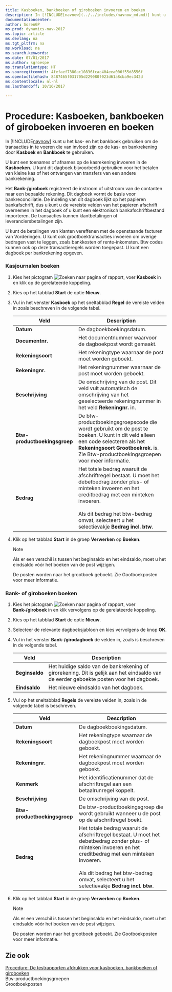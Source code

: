 ```yaml
---
title: Kasboeken, bankboeken of giroboeken invoeren en boeken
description: In [!INCLUDE[navnow](../../includes/navnow_md.md)] kunt u het kas- en het bankboek gebruiken om de transacties in te voeren die van invloed zijn op de kas- en bankrekening door **Kasboek** en **Bankboek** te gebruiken.
documentationcenter: 
author: SorenGP
ms.prod: dynamics-nav-2017
ms.topic: article
ms.devlang: na
ms.tgt_pltfrm: na
ms.workload: na
ms.search.keywords: 
ms.date: 07/01/2017
ms.author: sgroespe
ms.translationtype: HT
ms.sourcegitcommit: 4fefaef7380ac10836fcac404eea006f55d8556f
ms.openlocfilehash: 8487465f031705d229080f023d61a8cba9ec342d
ms.contentlocale: nl-nl
ms.lasthandoff: 10/16/2017

---
```

# <a name="how-to-enter-and-post-cash-and-bank-or-giro-journals"></a>Procedure: Kasboeken, bankboeken of giroboeken invoeren en boeken
In [!INCLUDE[navnow](../../includes/navnow_md.md)] kunt u het kas- en het bankboek gebruiken om de transacties in te voeren die van invloed zijn op de kas- en bankrekening door **Kasboek** en **Bankboek** te gebruiken.  
  
 U kunt een toenames of afnames op de kasrekening invoeren in de **Kasboeken**. U kunt dit dagboek bijvoorbeeld gebruiken voor het betalen van kleine kas of het ontvangen van transfers van een andere bankrekening.  
  
 Het **Bank-/giroboek** registreert de instroom of uitstroom van de contanten naar een bepaalde rekening. Dit dagboek vormt de basis voor bankreconciliatie. De indeling van dit dagboek lijkt op het papieren bankafschrift, dus u kunt u de vereiste velden van het papieren afschrift overnemen in het dagboek of u kunt een elektronisch bankafschriftbestand importeren. De transacties kunnen klantbetalingen of leveranciersbetalingen zijn.  
  
 U kunt de betalingen van klanten vereffenen met de openstaande facturen van Vorderingen. U kunt ook grootboektransacties invoeren om overige bedragen vast te leggen, zoals bankkosten of rente-inkomsten. Btw codes kunnen ook op deze transactieregels worden toegepast. U kunt een dagboek per bankrekening opgeven.  
  
### <a name="to-post-cash-journals"></a>Kasjournalen boeken  
  
1.  Kies het pictogram ![Zoeken naar pagina of rapport](media/ui-search/search_small.png "pictogram Zoeken naar pagina of rapport"), voer **Kasboek** in en klik op de gerelateerde koppeling.  
  
2.  Kies op het tabblad **Start** de optie **Nieuw**.  
  
3.  Vul in het venster **Kasboek** op het sneltabblad **Regel** de vereiste velden in zoals beschreven in de volgende tabel.  
  
    |Veld|Description|  
    |---------------------------------|---------------------------------------|  
    |**Datum**|De dagboekboekingsdatum.|  
    |**Documentnr.**|Het documentnummer waarvoor de dagboekpost wordt gemaakt.|  
    |**Rekeningsoort**|Het rekeningtype waarnaar de post moet worden geboekt.|  
    |**Rekeningnr.**|Het rekeningnummer waarnaar de post moet worden geboekt.|  
    |**Beschrijving**|De omschrijving van de post. Dit veld vult automatisch de omschrijving van het geselecteerde rekeningnummer in het veld **Rekeningnr.** in.|  
    |**Btw-productboekingsgroep**|De btw-productboekingsgroepscode die wordt gebruikt om de post te boeken. U kunt in dit veld alleen een code selecteren als het **Rekeningsoort** **Grootboekrek.** is. Zie Btw-productboekingsgroepen voor meer informatie.|  
    |**Bedrag**|Het totale bedrag waaruit de afschriftregel bestaat. U moet het debetbedrag zonder plus- of minteken invoeren en het creditbedrag met een minteken invoeren.<br /><br /> Als dit bedrag het btw-bedrag omvat, selecteert u het selectievakje **Bedrag incl. btw**.|  
  
4.  Klik op het tabblad **Start** in de groep **Verwerken** op **Boeken**.  
  
    > [!NOTE]  
    >  Als er een verschil is tussen het beginsaldo en het eindsaldo, moet u het eindsaldo vóór het boeken van de post wijzigen.  
  
     De posten worden naar het grootboek geboekt. Zie Gootboekposten voor meer informatie.  
  
### <a name="to-post-bank-or-giro-journals"></a>Bank- of giroboeken boeken  
  
1.  Kies het pictogram ![Zoeken naar pagina of rapport](media/ui-search/search_small.png "pictogram Zoeken naar pagina of rapport"), voer **Bank-/giroboek** in en klik vervolgens op de gerelateerde koppeling.  
  
2.  Kies op het tabblad **Start** de optie **Nieuw**.  
  
3.  Selecteer de relevante dagboeksjabloon en kies vervolgens de knop **OK**.  
  
4.  Vul in het venster **Bank-/girodagboek** de velden in, zoals is beschreven in de volgende tabel.  
  
    |Veld|Description|  
    |---------------------------------|---------------------------------------|  
    |**Beginsaldo**|Het huidige saldo van de bankrekening of girorekening. Dit is gelijk aan het eindsaldo van de eerder geboekte posten voor het dagboek.|  
    |**Eindsaldo**|Het nieuwe eindsaldo van het dagboek.|  
  
5.  Vul op het sneltabblad **Regels** de vereiste velden in, zoals in de volgende tabel is beschreven.  
  
    |Veld|Description|  
    |---------------------------------|---------------------------------------|  
    |**Datum**|De dagboekboekingsdatum.|  
    |**Rekeningsoort**|Het rekeningtype waarnaar de dagboekpost moet worden geboekt.|  
    |**Rekeningnr.**|Het rekeningnummer waarnaar de dagboekpost moet worden geboekt.|  
    |**Kenmerk**|Het identificatienummer dat de afschriftregel aan een betaalrunregel koppelt.|  
    |**Beschrijving**|De omschrijving van de post.|  
    |**Btw-productboekingsgroep**|De btw-productboekingsgroep die wordt gebruikt wanneer u de post op de afschriftregel boekt.|  
    |**Bedrag**|Het totale bedrag waaruit de afschriftregel bestaat. U moet het debetbedrag zonder plus- of minteken invoeren en het creditbedrag met een minteken invoeren.<br /><br /> Als dit bedrag het btw-bedrag omvat, selecteert u het selectievakje **Bedrag incl. btw**.|  
  
6.  Klik op het tabblad **Start** in de groep **Verwerken** op **Boeken**.  
  
    > [!NOTE]  
    >  Als er een verschil is tussen het beginsaldo en het eindsaldo, moet u het eindsaldo vóór het boeken van de post wijzigen.  
  
     De posten worden naar het grootboek geboekt. Zie Gootboekposten voor meer informatie.  
  
## <a name="see-also"></a>Zie ook  
 [Procedure: De testrapporten afdrukken voor kasboeken, bankboeken of giroboeken](how-to-print-the-test-reports-for-cash-and-bank-or-giro-journals.md)   
 Btw-productboekingsgroepen   
 Grootboekposten
